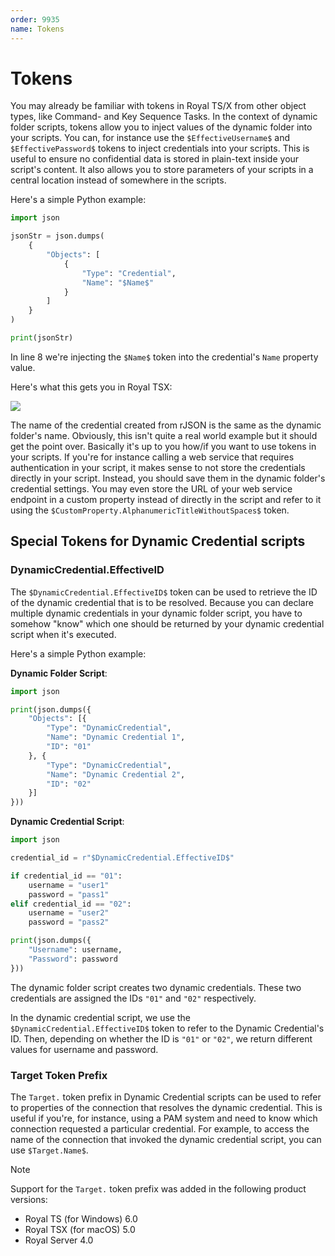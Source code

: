 ```yaml
---
order: 9935
name: Tokens
---
```


# Tokens

You may already be familiar with tokens in Royal TS/X from other object types, like Command- and Key Sequence Tasks. In the context of dynamic folder scripts, tokens allow you to inject values of the dynamic folder into your scripts. You can, for instance use the `$EffectiveUsername$` and `$EffectivePassword$` tokens to inject credentials into your scripts. This is useful to ensure no confidential data is stored in plain-text inside your script's content. It also allows you to store parameters of your scripts in a central location instead of somewhere in the scripts.

Here's a simple Python example:

```python
import json

jsonStr = json.dumps(
	{
		"Objects": [
			{
				"Type": "Credential",
				"Name": "$Name$"
			}
		]
	}
)

print(jsonStr)
```

In line 8 we're injecting the `$Name$` token into the credential's `Name` property value.

Here's what this gets you in Royal TSX:

![](~/images/Scripting/rJSON/Screenshot_2-1.png)

The name of the credential created from rJSON is the same as the dynamic folder's name. Obviously, this isn't quite a real world example but it should get the point over.
Basically it's up to you how/if you want to use tokens in your scripts. If you're for instance calling a web service that requires authentication in your script, it makes sense to not store the credentials directly in your script. Instead, you should save them in the dynamic folder's credential settings. You may even store the URL of your web service endpoint in a custom property instead of directly in the script and refer to it using the `$CustomProperty.AlphanumericTitleWithoutSpaces$` token.


## Special Tokens for Dynamic Credential scripts

### DynamicCredential.EffectiveID

The `$DynamicCredential.EffectiveID$` token can be used to retrieve the ID of the dynamic credential that is to be resolved. Because you can declare multiple dynamic credentials in your dynamic folder script, you have to somehow "know" which one should be returned by your dynamic credential script when it's executed.

Here's a simple Python example:

**Dynamic Folder Script**:
```python
import json

print(json.dumps({
	"Objects": [{
		"Type": "DynamicCredential",
		"Name": "Dynamic Credential 1",
		"ID": "01"
	}, {
		"Type": "DynamicCredential",
		"Name": "Dynamic Credential 2",
		"ID": "02"
	}]
}))
```

**Dynamic Credential Script**:
```python
import json

credential_id = r"$DynamicCredential.EffectiveID$"

if credential_id == "01":
	username = "user1"
	password = "pass1"
elif credential_id == "02":
	username = "user2"
	password = "pass2"

print(json.dumps({
	"Username": username,
	"Password": password
}))
```

The dynamic folder script creates two dynamic credentials. These two credentials are assigned the IDs `"01"` and `"02"` respectively.

In the dynamic credential script, we use the `$DynamicCredential.EffectiveID$` token to refer to the Dynamic Credential's ID. Then, depending on whether the ID is `"01"` or `"02"`, we return different values for username and password.


### Target Token Prefix

The `Target.` token prefix in Dynamic Credential scripts can be used to refer to properties of the connection that resolves the dynamic credential. This is useful if you're, for instance, using a PAM system and need to know which connection requested a particular credential. For example, to access the name of the connection that invoked the dynamic credential script, you can use `$Target.Name$`.

> [!Note]
> Support for the `Target.` token prefix was added in the following product versions:
> - Royal TS (for Windows) 6.0
> - Royal TSX (for macOS) 5.0
> - Royal Server 4.0